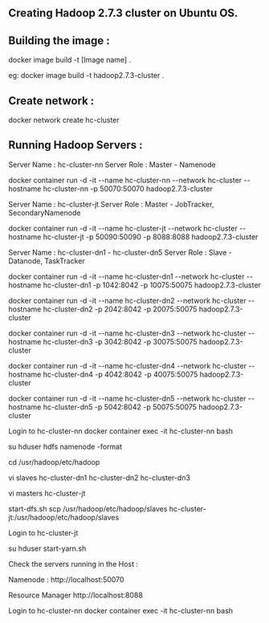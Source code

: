 Creating Hadoop 2.7.3 cluster on Ubuntu OS. 
-------------------------------------------

Building the image :
--------------------

docker image build -t [Image name] .

eg:
docker image build -t hadoop2.7.3-cluster .


Create network :
---------------

docker network create hc-cluster

Running Hadoop Servers :
-----------------------

Server Name : hc-cluster-nn
Server Role : Master - Namenode

docker container run -d -it --name hc-cluster-nn --network hc-cluster --hostname hc-cluster-nn -p 50070:50070 hadoop2.7.3-cluster 

Server Name : hc-cluster-jt
Server Role : Master - JobTracker, SecondaryNamenode

docker container run -d -it --name hc-cluster-jt --network hc-cluster --hostname hc-cluster-jt -p 50090:50090 -p 8088:8088 hadoop2.7.3-cluster 

Server Name : hc-cluster-dn1 - hc-cluster-dn5
Server Role : Slave - Datanode, TaskTracker

docker container run -d -it --name hc-cluster-dn1 --network hc-cluster --hostname hc-cluster-dn1 -p 1042:8042 -p 10075:50075 hadoop2.7.3-cluster 

docker container run -d -it --name hc-cluster-dn2 --network hc-cluster --hostname hc-cluster-dn2 -p 2042:8042 -p 20075:50075 hadoop2.7.3-cluster 

docker container run -d -it --name hc-cluster-dn3 --network hc-cluster --hostname hc-cluster-dn3 -p 3042:8042 -p 30075:50075 hadoop2.7.3-cluster 

docker container run -d -it --name hc-cluster-dn4 --network hc-cluster --hostname hc-cluster-dn4 -p 4042:8042 -p 40075:50075 hadoop2.7.3-cluster 

docker container run -d -it --name hc-cluster-dn5 --network hc-cluster --hostname hc-cluster-dn5 -p 5042:8042 -p 50075:50075 hadoop2.7.3-cluster 


Login to hc-cluster-nn
docker container exec -it hc-cluster-nn bash

su hduser
hdfs namenode -format

cd /usr/hadoop/etc/hadoop

  vi slaves
    hc-cluster-dn1
    hc-cluster-dn2
    hc-cluster-dn3
    
  vi masters
    hc-cluster-jt

  start-dfs.sh
  scp /usr/hadoop/etc/hadoop/slaves hc-cluster-jt:/usr/hadoop/etc/hadoop/slaves
    
Login to hc-cluster-jt

su hduser
start-yarn.sh

Check the servers running in the Host :

Namenode :
http://localhost:50070

Resource Manager
http://localhost:8088

Login to hc-cluster-nn
docker container exec -it hc-cluster-nn bash
